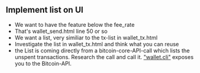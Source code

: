 ## Implement list on UI
* We want to have the feature below the fee_rate
* That's wallet_send.html line 50 or so
* We want a list, very similiar to the tx-list in wallet_tx.html
* Investigate the list in wallet_tx.html and think what you can reuse
* the List is coming directly from a bitcoin-core-API-call which lists the unspent transactions. Research the call and call it. ["wallet.cli"](https://github.com/cryptoadvance/specter-desktop/blob/master/src/specter/logic.py#L458) exposes you to the Bitcoin-API.